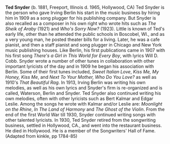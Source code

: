 
**Ted Snyder** (b. 1881, Freeport, Illinois d. 1965, Hollywood, CA) Ted Snyder is the person who gave Irving Berlin his start in the music business by hiring him in 1909 as a song plugger for his publishing company. But Snyder is also recalled as a composer in his own right who wrote hits such as *The Sheik of Araby* (1921) and *Who's Sorry Now?* (1923). 
Little is known of Ted's early life, other than he attended the public schools in Boscobel, WI., and as a very young man, he posted theater bills for a living. Later, he was a cafe pianist, and then a staff pianist and song plugger in Chicago and New York music publishing houses. Like Berlin, his first publications came in 1907 with his first song *There's a Girl in This World for Every Boy*, with lyrics Will D. Cobb. Snyder wrote a number of other tunes in collaboration with other important lyricists of the day and in 1909 he began his association with Berlin. Some of their first tunes included, *Sweet Italian Love*, *Kiss Me, My Honey, Kiss Me*, and *Next To Your Mother, Who Do You Love?* as well as 1910's *That Beautiful Rag*.
In 1913, Irving Berlin was writing his own melodies, as well as his own lyrics and Snyder's firm is re-organized and is called, Waterson, Berlin and Snyder. Ted Snyder also continued writing his own melodies, often with other lyricists such as Bert Kalmar and Edgar Leslie. Among the songs he wrote with Kalmar and/or Leslie are: *Moonlight on the Rhine*, *In The Land of Harmony* and *The Ghost of the Violin*. From the end of the first World War till 1930, Snyder continued writing songs with other talented lyricists. 
In 1930, Ted Snyder retired from the songwriting business, settled in Hollywood, CA., and went into the restaurant business. He died in Hollywood. He is a member of the Songwriters' Hall of Fame.(Adapted from kinkle, pp 1784-85)



 